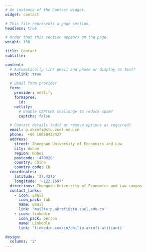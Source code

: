 ```yaml
---
# An instance of the Contact widget.
widget: contact

# This file represents a page section.
headless: true

# Order that this section appears on the page.
weight: 130

title: Contact
subtitle:

content:
  # Automatically link email and phone or display as text?
  autolink: true
  
  # Email form provider
  form:
    provider: netlify
    formspree:
      id:
    netlify:
      # Enable CAPTCHA challenge to reduce spam?
      captcha: false

  # Contact details (edit or remove options as required)
  email: p.akrofi@stu.zuel.edu.cn
  phone:  +86 18650432427
  address:
    street: Zhongnan University of Economics and Law
    city: Wuhan
    region: Hubei
    postcode: '470020'
    country: China
    country_code: CN
  coordinates:
    latitude: '37.4275'
    longitude: '-122.1697'
  directions: Zhongnan University of Economics and Law campus
  contact_links:
    - icon: Email
      icon_pack: fab
      name: Email
      link: 'mailto:p.akrofi@stu.zuel.edu.cn'
    - icon: linkedin
      icon_pack: person
      name: Linkedln
      link: 'linkedin.com/in/philip-akrofi-atitianti'

design:
  columns: '2'
---
```

